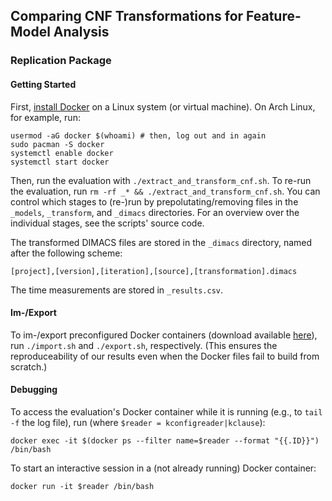## Comparing CNF Transformations for Feature-Model Analysis

### Replication Package

#### Getting Started

First, [install Docker](https://docs.docker.com/get-docker/) on a Linux system (or virtual machine). On Arch Linux, for example, run:

```
usermod -aG docker $(whoami) # then, log out and in again
sudo pacman -S docker
systemctl enable docker
systemctl start docker
```

Then, run the evaluation with `./extract_and_transform_cnf.sh`.
To re-run the evaluation, run `rm -rf _* && ./extract_and_transform_cnf.sh`.
You can control which stages to (re-)run by prepolutating/removing files in the `_models`, `_transform`, and `_dimacs` directories.
For an overview over the individual stages, see the scripts' source code.

The transformed DIMACS files are stored in the `_dimacs` directory, named after the following scheme:

```
[project],[version],[iteration],[source],[transformation].dimacs
```

The time measurements are stored in `_results.csv`.

#### Im-/Export

To im-/export preconfigured Docker containers (download available [here](todo)), run `./import.sh` and `./export.sh`, respectively.
(This ensures the reproduceability of our results even when the Docker files fail to build from scratch.)

#### Debugging

To access the evaluation's Docker container while it is running (e.g., to `tail -f` the log file), run (where `$reader = kconfigreader|kclause`):

```
docker exec -it $(docker ps --filter name=$reader --format "{{.ID}}") /bin/bash
```

To start an interactive session in a (not already running) Docker container:

```
docker run -it $reader /bin/bash
```